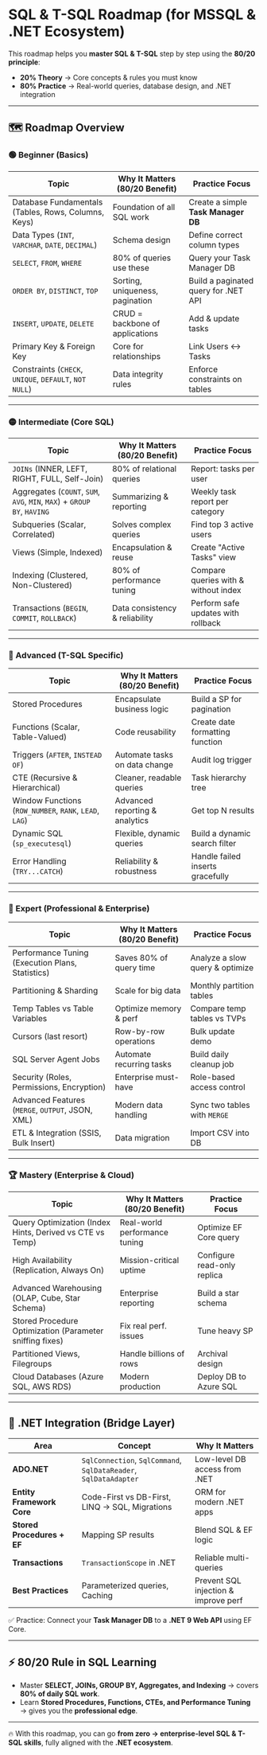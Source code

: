 # SQL & T-SQL Roadmap (for MSSQL & .NET Ecosystem)

This roadmap helps you **master SQL & T-SQL** step by step using the **80/20 principle**:  
- **20% Theory** → Core concepts & rules you must know  
- **80% Practice** → Real-world queries, database design, and .NET integration  

---

## 🗺️ Roadmap Overview

### 🟢 Beginner (Basics)

| Topic | Why It Matters (80/20 Benefit) | Practice Focus |
|-------|--------------------------------|----------------|
| Database Fundamentals (Tables, Rows, Columns, Keys) | Foundation of all SQL work | Create a simple **Task Manager DB** |
| Data Types (`INT`, `VARCHAR`, `DATE`, `DECIMAL`) | Schema design | Define correct column types |
| `SELECT`, `FROM`, `WHERE` | 80% of queries use these | Query your Task Manager DB |
| `ORDER BY`, `DISTINCT`, `TOP` | Sorting, uniqueness, pagination | Build a paginated query for .NET API |
| `INSERT`, `UPDATE`, `DELETE` | CRUD = backbone of applications | Add & update tasks |
| Primary Key & Foreign Key | Core for relationships | Link Users ↔ Tasks |
| Constraints (`CHECK`, `UNIQUE`, `DEFAULT`, `NOT NULL`) | Data integrity rules | Enforce constraints on tables |

---

### 🟡 Intermediate (Core SQL)

| Topic | Why It Matters (80/20 Benefit) | Practice Focus |
|-------|--------------------------------|----------------|
| `JOINs` (INNER, LEFT, RIGHT, FULL, Self-Join) | 80% of relational queries | Report: tasks per user |
| Aggregates (`COUNT`, `SUM`, `AVG`, `MIN`, `MAX`) + `GROUP BY`, `HAVING` | Summarizing & reporting | Weekly task report per category |
| Subqueries (Scalar, Correlated) | Solves complex queries | Find top 3 active users |
| Views (Simple, Indexed) | Encapsulation & reuse | Create "Active Tasks" view |
| Indexing (Clustered, Non-Clustered) | 80% of performance tuning | Compare queries with & without index |
| Transactions (`BEGIN`, `COMMIT`, `ROLLBACK`) | Data consistency & reliability | Perform safe updates with rollback |

---

### 🔵 Advanced (T-SQL Specific)

| Topic | Why It Matters (80/20 Benefit) | Practice Focus |
|-------|--------------------------------|----------------|
| Stored Procedures | Encapsulate business logic | Build a SP for pagination |
| Functions (Scalar, Table-Valued) | Code reusability | Create date formatting function |
| Triggers (`AFTER`, `INSTEAD OF`) | Automate tasks on data change | Audit log trigger |
| CTE (Recursive & Hierarchical) | Cleaner, readable queries | Task hierarchy tree |
| Window Functions (`ROW_NUMBER`, `RANK`, `LEAD`, `LAG`) | Advanced reporting & analytics | Get top N results |
| Dynamic SQL (`sp_executesql`) | Flexible, dynamic queries | Build a dynamic search filter |
| Error Handling (`TRY...CATCH`) | Reliability & robustness | Handle failed inserts gracefully |

---

### 🔴 Expert (Professional & Enterprise)

| Topic | Why It Matters (80/20 Benefit) | Practice Focus |
|-------|--------------------------------|----------------|
| Performance Tuning (Execution Plans, Statistics) | Saves 80% of query time | Analyze a slow query & optimize |
| Partitioning & Sharding | Scale for big data | Monthly partition tables |
| Temp Tables vs Table Variables | Optimize memory & perf | Compare temp tables vs TVPs |
| Cursors (last resort) | Row-by-row operations | Bulk update demo |
| SQL Server Agent Jobs | Automate recurring tasks | Build daily cleanup job |
| Security (Roles, Permissions, Encryption) | Enterprise must-have | Role-based access control |
| Advanced Features (`MERGE`, `OUTPUT`, JSON, XML) | Modern data handling | Sync two tables with `MERGE` |
| ETL & Integration (SSIS, Bulk Insert) | Data migration | Import CSV into DB |

---

### 🏆 Mastery (Enterprise & Cloud)

| Topic | Why It Matters (80/20 Benefit) | Practice Focus |
|-------|--------------------------------|----------------|
| Query Optimization (Index Hints, Derived vs CTE vs Temp) | Real-world performance tuning | Optimize EF Core query |
| High Availability (Replication, Always On) | Mission-critical uptime | Configure read-only replica |
| Advanced Warehousing (OLAP, Cube, Star Schema) | Enterprise reporting | Build a star schema |
| Stored Procedure Optimization (Parameter sniffing fixes) | Fix real perf. issues | Tune heavy SP |
| Partitioned Views, Filegroups | Handle billions of rows | Archival design |
| Cloud Databases (Azure SQL, AWS RDS) | Modern production | Deploy DB to Azure SQL |

---

## 🔗 .NET Integration (Bridge Layer)

| Area | Concept | Why It Matters |
|------|---------|----------------|
| **ADO.NET** | `SqlConnection`, `SqlCommand`, `SqlDataReader`, `SqlDataAdapter` | Low-level DB access from .NET |
| **Entity Framework Core** | Code-First vs DB-First, LINQ → SQL, Migrations | ORM for modern .NET apps |
| **Stored Procedures + EF** | Mapping SP results | Blend SQL & EF logic |
| **Transactions** | `TransactionScope` in .NET | Reliable multi-queries |
| **Best Practices** | Parameterized queries, Caching | Prevent SQL injection & improve perf |

✅ Practice: Connect your **Task Manager DB** to a **.NET 9 Web API** using EF Core.

---

## ⚡ 80/20 Rule in SQL Learning

- Master **SELECT, JOINs, GROUP BY, Aggregates, and Indexing** → covers **80% of daily SQL work**.  
- Learn **Stored Procedures, Functions, CTEs, and Performance Tuning** → gives you the **professional edge**.  

---

🔥 With this roadmap, you can go **from zero → enterprise-level SQL & T-SQL skills**, fully aligned with the **.NET ecosystem**.  
